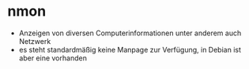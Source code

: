 # nmon

- Anzeigen von diversen Computerinformationen unter anderem auch Netzwerk
- es steht standardmäßig keine Manpage zur Verfügung, in Debian ist aber eine vorhanden
